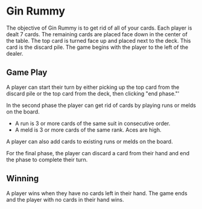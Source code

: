 # Gin Rummy

The objective of Gin Rummy is to get rid of all of your cards. Each player is dealt 7 cards. The remaining cards are placed face down in the center of the table. The top card is turned face up and placed next to the deck. This card is the discard pile. The game begins with the player to the left of the dealer.

## Game Play

A player can start their turn by either picking up the top card from the discard pile or the top card from the deck, then clicking "end phase."'

In the second phase the player can get rid of cards by playing runs or melds on the board.

* A run is 3 or more cards of the same suit in consecutive order. 
* A meld is 3 or more cards of the same rank. Aces are high.

A player can also add cards to existing runs or melds on the board.

For the final phase, the player can discard a card from their hand and end the phase to complete their turn.

## Winning

A player wins when they have no cards left in their hand. The game ends and the player with no cards in their hand wins.
